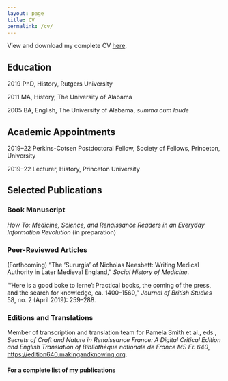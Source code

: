 ```yaml
---
layout: page
title: CV
permalink: /cv/
---
```


View and download my complete CV <a href="{{ site.baseurl }}/webcv.pdf">here</a>.

## Education
2019	PhD, History, Rutgers University

2011	MA, History, The University of Alabama

2005	BA, English, The University of Alabama, _summa cum laude_

## Academic Appointments
2019–22	Perkins-Cotsen Postdoctoral Fellow, Society of Fellows, Princeton, University

2019–22	Lecturer, History, Princeton University

## Selected Publications
### Book Manuscript

_How To: Medicine, Science, and Renaissance Readers in an Everyday Information Revolution_ (in preparation)

### Peer-Reviewed Articles

(Forthcoming) “The ‘Sururgia’ of Nicholas Neesbett: Writing Medical Authority in Later Medieval England,” _Social History of Medicine_.

“‘Here is a good boke to lerne’: Practical books, the coming of the press, and the search for knowledge, ca. 1400–1560,” _Journal of British Studies_ 58, no. 2 (April 2019): 259–288.

### Editions and Translations

Member of transcription and translation team for Pamela Smith et al., eds., 
_Secrets of Craft and Nature in Renaissance France: A Digital Critical Edition and English Translation of Bibliothèque nationale de France MS Fr. 640_, <a href="https://edition640.makingandknowing.org">https://edition640.makingandknowing.org</a>.

#### For a complete list of my publications

